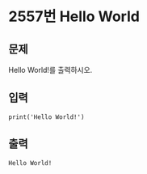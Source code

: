 # 2557번 Hello World



## 문제

Hello World!를 출력하시오.



## 입력

```
print('Hello World!')
```



## 출력

```
Hello World!
```

